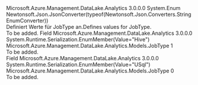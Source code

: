 <Type Name="JobType" FullName="Microsoft.Azure.Management.DataLake.Analytics.Models.JobType">
  <TypeSignature Language="C#" Value="public enum JobType" />
  <TypeSignature Language="ILAsm" Value=".class public auto ansi sealed JobType extends System.Enum" />
  <TypeSignature Language="DocId" Value="T:Microsoft.Azure.Management.DataLake.Analytics.Models.JobType" />
  <TypeSignature Language="VB.NET" Value="Public Enum JobType" />
  <TypeSignature Language="F#" Value="type JobType = " />
  <AssemblyInfo>
    <AssemblyName>Microsoft.Azure.Management.DataLake.Analytics</AssemblyName>
    <AssemblyVersion>3.0.0.0</AssemblyVersion>
  </AssemblyInfo>
  <Base>
    <BaseTypeName>System.Enum</BaseTypeName>
  </Base>
  <Attributes>
    <Attribute>
      <AttributeName>Newtonsoft.Json.JsonConverter(typeof(Newtonsoft.Json.Converters.StringEnumConverter))</AttributeName>
    </Attribute>
  </Attributes>
  <Docs>
    <summary>
            <span data-ttu-id="f5ae5-101">Definiert Werte für JobType an.</span><span class="sxs-lookup"><span data-stu-id="f5ae5-101">Defines values for JobType.</span></span>
            </summary>
    <remarks>To be added.</remarks>
  </Docs>
  <Members>
    <Member MemberName="Hive">
      <MemberSignature Language="C#" Value="Hive" />
      <MemberSignature Language="ILAsm" Value=".field public static literal valuetype Microsoft.Azure.Management.DataLake.Analytics.Models.JobType Hive = int32(1)" />
      <MemberSignature Language="DocId" Value="F:Microsoft.Azure.Management.DataLake.Analytics.Models.JobType.Hive" />
      <MemberSignature Language="VB.NET" Value="Hive" />
      <MemberSignature Language="F#" Value="Hive = 1" Usage="Microsoft.Azure.Management.DataLake.Analytics.Models.JobType.Hive" />
      <MemberType>Field</MemberType>
      <AssemblyInfo>
        <AssemblyName>Microsoft.Azure.Management.DataLake.Analytics</AssemblyName>
        <AssemblyVersion>3.0.0.0</AssemblyVersion>
      </AssemblyInfo>
      <Attributes>
        <Attribute>
          <AttributeName>System.Runtime.Serialization.EnumMember(Value="Hive")</AttributeName>
        </Attribute>
      </Attributes>
      <ReturnValue>
        <ReturnType>Microsoft.Azure.Management.DataLake.Analytics.Models.JobType</ReturnType>
      </ReturnValue>
      <MemberValue>1</MemberValue>
      <Docs>
        <summary>To be added.</summary>
      </Docs>
    </Member>
    <Member MemberName="USql">
      <MemberSignature Language="C#" Value="USql" />
      <MemberSignature Language="ILAsm" Value=".field public static literal valuetype Microsoft.Azure.Management.DataLake.Analytics.Models.JobType USql = int32(0)" />
      <MemberSignature Language="DocId" Value="F:Microsoft.Azure.Management.DataLake.Analytics.Models.JobType.USql" />
      <MemberSignature Language="VB.NET" Value="USql" />
      <MemberSignature Language="F#" Value="USql = 0" Usage="Microsoft.Azure.Management.DataLake.Analytics.Models.JobType.USql" />
      <MemberType>Field</MemberType>
      <AssemblyInfo>
        <AssemblyName>Microsoft.Azure.Management.DataLake.Analytics</AssemblyName>
        <AssemblyVersion>3.0.0.0</AssemblyVersion>
      </AssemblyInfo>
      <Attributes>
        <Attribute>
          <AttributeName>System.Runtime.Serialization.EnumMember(Value="USql")</AttributeName>
        </Attribute>
      </Attributes>
      <ReturnValue>
        <ReturnType>Microsoft.Azure.Management.DataLake.Analytics.Models.JobType</ReturnType>
      </ReturnValue>
      <MemberValue>0</MemberValue>
      <Docs>
        <summary>To be added.</summary>
      </Docs>
    </Member>
  </Members>
</Type>